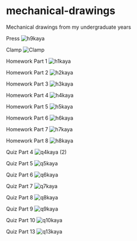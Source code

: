 # mechanical-drawings
Mechanical drawings from my undergraduate years

Press
![h9kaya](https://github.com/user-attachments/assets/b9391ba2-ff54-4410-82cc-2a35785ea064)

Clamp
![Clamp](https://github.com/user-attachments/assets/0a7102b1-5a54-4090-8860-af58a4c108b0)

Homework Part 1
![h1kaya](https://github.com/user-attachments/assets/1bacaceb-e8f0-468e-97cd-a5bfd26499bd)

Homework Part 2
![h2kaya](https://github.com/user-attachments/assets/182f58b4-be29-4355-88dc-62d25399d848)

Homework Part 3
![h3kaya](https://github.com/user-attachments/assets/b8290045-8a2f-4a4c-a8ac-7bbc8661e9bf)

Homework Part 4
![h4kaya](https://github.com/user-attachments/assets/74d8dc8d-ab32-45e9-b0a9-c9be82a9c220)

Homework Part 5
![h5kaya](https://github.com/user-attachments/assets/5312abd9-db2b-471b-be3a-13bc64701207)

Homework Part 6
![h6kaya](https://github.com/user-attachments/assets/a8e6e82d-7bb2-4296-9d05-e1fedcd562f1)

Homework Part 7
![h7kaya](https://github.com/user-attachments/assets/c9645633-073e-4171-8183-3d2bec73a955)

Homework Part 8
![h8kaya](https://github.com/user-attachments/assets/d58c1c60-ac0c-47db-847e-dfd8c2e979ec)

Quiz Part 4
![q4kaya (2)](https://github.com/user-attachments/assets/d92d515b-df10-454f-8b90-3d093ae71d30)

Quiz Part 5
![q5kaya](https://github.com/user-attachments/assets/e091eaff-27f0-4827-b190-84929acc754d)

Quiz Part 6
![q6kaya](https://github.com/user-attachments/assets/f78f8c9f-72f3-4c94-96b5-e61f03883a93)

Quiz Part 7
![q7kaya](https://github.com/user-attachments/assets/19716162-2a9e-4fd4-a2d6-31188e22b77a)

Quiz Part 8
![q8kaya](https://github.com/user-attachments/assets/68fb556f-3742-4a4a-9cc3-0f7b8e2eef56)

Quiz Part 9
![q9kaya](https://github.com/user-attachments/assets/87f03c51-0198-4ad4-a99d-ec30c027e561)

Quiz Part 10
![q10kaya](https://github.com/user-attachments/assets/97be3349-2457-4107-9767-1c57631f31b7)

Quiz Part 13
![q13kaya](https://github.com/user-attachments/assets/176a2e4d-978a-4f4d-8cac-368f8ecc1490)
